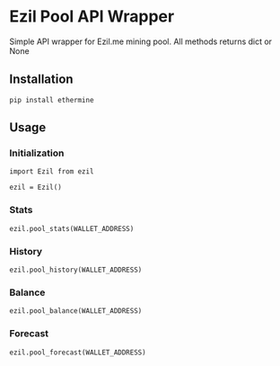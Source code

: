 # Ezil Pool API Wrapper

Simple API wrapper for Ezil.me mining pool. All methods returns dict or None

## Installation
```
pip install ethermine
```

## Usage
### Initialization
```
import Ezil from ezil

ezil = Ezil()
```
### Stats
```
ezil.pool_stats(WALLET_ADDRESS)
```
### History
```
ezil.pool_history(WALLET_ADDRESS)
```
### Balance
```
ezil.pool_balance(WALLET_ADDRESS)
```
### Forecast
```
ezil.pool_forecast(WALLET_ADDRESS)
```